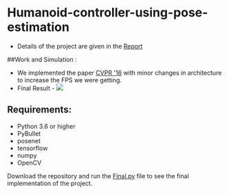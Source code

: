 # Humanoid-controller-using-pose-estimation
* Details of the project are given in the [Report](https://github.com/pi-sharan/Mime-Bot-using-Human-Pose-Estimation/blob/main/Report%20Human%20Pose%20Est.pdf)

##Work and Simulation :
* We implemented the paper [CVPR '16](https://arxiv.org/pdf/1602.00134.pdf) with minor changes in architecture to increase the FPS we were getting.
* Final Result - 
![](https://github.com/pi-sharan/Mime-Bot-using-Human-Pose-Estimation/blob/main/humanoid_control.gif)

## Requirements:
* Python 3.6 or higher
* PyBullet
* posenet
* tensorflow
* numpy
* OpenCV

Download the repository and run the [Final.py](https://github.com/pi-sharan/Mime-Bot-using-Human-Pose-Estimation/blob/main/Final.py) file to see the final implementation of the project.
